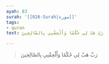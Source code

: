 ```yaml
---
ayah: 83
surah: '[[026-Surah|سورة]]'
tags:
- quran
text: رَبِّ هَبْ لِي حُكْمًا وَأَلْحِقْنِي بِالصَّالِحِينَ

---
```

> رَبِّ هَبْ لِي حُكْمًا وَأَلْحِقْنِي بِالصَّالِحِينَ
